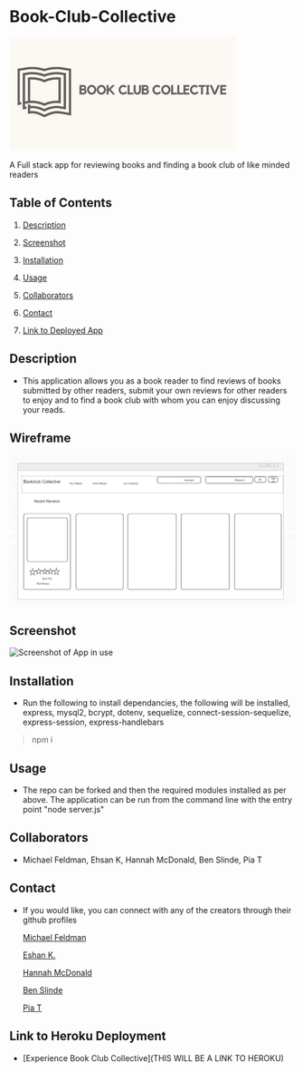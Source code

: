 # Book-Club-Collective

![logo](./images/logo2.png)

A Full stack app for reviewing books and finding a book club of like minded readers

## Table of Contents

1. [Description](#description)

1. [Screenshot](#screenshot)

1. [Installation](#installation)

1. [Usage](#usage)

1. [Collaborators](#collaborators)

1. [Contact](#contact)

1. [Link to Deployed App](#sample)


## <a id="description"></a>Description

* This application allows you as a book reader to find reviews of books submitted by other readers, submit your own reviews for other readers to enjoy and to find a book club with whom you can enjoy discussing your reads.

## <a id="wireframe"></a>Wireframe

![Wireframe Home Page](./images/BCCWireframe.png)

## <a id="screenshot"></a>Screenshot

![Screenshot of App in use]()

## <a id="installation"></a>Installation

* Run the following to install dependancies, the following will be installed, express, mysql2, bcrypt, dotenv, sequelize, connect-session-sequelize, express-session, express-handlebars

> npm i

## <a id="usage"></a>Usage

* The repo can be forked and then the required modules installed as per above.  The application can be run from the command line with the entry point "node server.js"

## <a id="collaborators"></a>Collaborators

* Michael Feldman, Ehsan K, Hannah McDonald, Ben Slinde, Pia T

## <a id="contact"></a>Contact

* If you would like, you can connect with any of the creators through their github profiles

    [Michael Feldman](https://github.com/micah41224)

    [Eshan K.](https://github.com/ekhosr)

    [Hannah McDonald](https://github.com/hannahnmcdonald)

    [Ben Slinde](https://github.com/stevenslade)

    [Pia T](https://github.com/ptriv1)

## <a id="sample"></a>Link to Heroku Deployment

* [Experience Book Club Collective](THIS WILL BE A LINK TO HEROKU)
